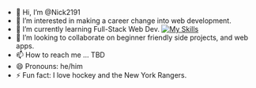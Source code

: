 - 👋 Hi, I’m @Nick2191
- 👀 I’m interested in making a career change into web development. 
- 🌱 I’m currently learning Full-Stack Web Dev.
  [![My Skills](https://skillicons.dev/icons?i=html,css,bootstrap,tailwind,js,git,node,npm,express,postgres,react,nextjs,discordjs,postman&theme=dark)](https://skillicons.dev)
- 💞️ I’m looking to collaborate on beginner friendly side projects, and web apps. 
- 📫 How to reach me ... TBD
- 😄 Pronouns: he/him
- ⚡ Fun fact: I love hockey and the New York Rangers.
<!---
Nick2191/Nick2191 is a ✨ special ✨ repository because its `README.md` (this file) appears on your GitHub profile.
You can click the Preview link to take a look at your changes.
--->
